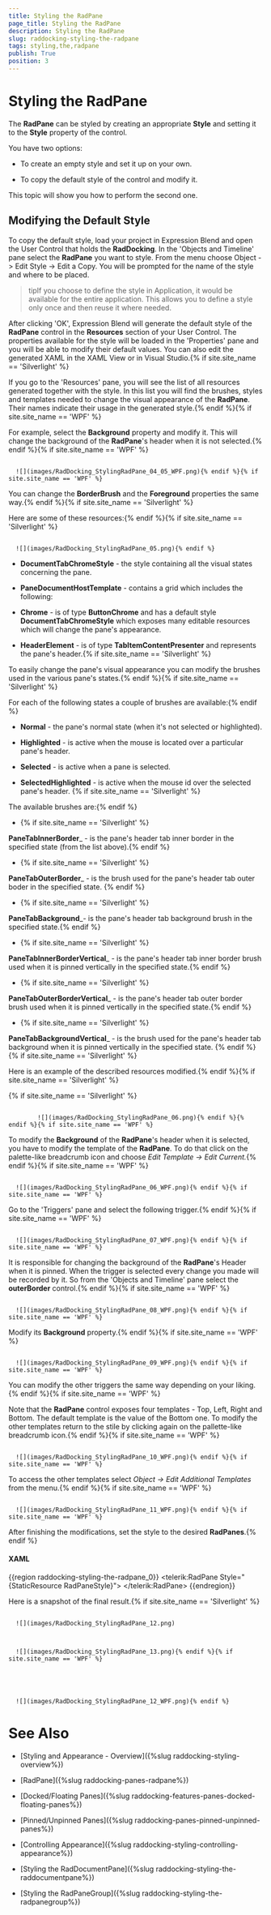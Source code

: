 ```yaml
---
title: Styling the RadPane
page_title: Styling the RadPane
description: Styling the RadPane
slug: raddocking-styling-the-radpane
tags: styling,the,radpane
publish: True
position: 3
---
```


# Styling the RadPane



The __RadPane__ can be styled by creating an appropriate __Style__ and setting it to the __Style__ property of the control.

You have two options:

* To create an empty style and set it up on your own.

* To copy the default style of the control and modify it.

This topic will show you how to perform the second one.

## Modifying the Default Style

To copy the default style, load your project in Expression Blend and open the User Control that holds the __RadDocking__. In the 'Objects and Timeline' pane select the __RadPane__ you want to style. From the menu choose Object -> Edit Style -> Edit a Copy. You will be prompted for the name of the style and where to be placed.

>tipIf you choose to define the style in Application, it would be available for the entire application. This allows you to define a style only once and then reuse it where needed.

After clicking 'OK', Expression Blend will generate the default style of the __RadPane__ control in the __Resources__ section of your User Control. The properties available for the style will be loaded in the 'Properties' pane and you will be able to modify their default values. You can also edit the generated XAML in the XAML View or in Visual Studio.{% if site.site_name == 'Silverlight' %}

If you go to the 'Resources' pane, you will see the list of all resources generated together with the style. In this list you will find the brushes, styles and templates needed to change the visual appearance of the __RadPane__. Their names indicate their usage in the generated style.{% endif %}{% if site.site_name == 'WPF' %}

For example, select the __Background__ property and modify it. This will change the background of the __RadPane__'s header when it is not selected.{% endif %}{% if site.site_name == 'WPF' %}




         
      ![](images/RadDocking_StylingRadPane_04_05_WPF.png){% endif %}{% if site.site_name == 'WPF' %}

You can change the __BorderBrush__ and the __Foreground__ properties the same way.{% endif %}{% if site.site_name == 'Silverlight' %}

Here are some of these resources:{% endif %}{% if site.site_name == 'Silverlight' %}




         
      ![](images/RadDocking_StylingRadPane_05.png){% endif %}

* __DocumentTabChromeStyle__ - the style containing all the visual states concerning the pane.

* __PaneDocumentHostTemplate__ - contains a grid which includes the following:
               

* __Chrome__ - is of type __ButtonChrome__ and has a default style __DocumentTabChromeStyle__ which exposes many editable resources which will change the pane's appearance.

* __HeaderElement__ - is of type __TabItemContentPresenter__ and represents the pane's header.{% if site.site_name == 'Silverlight' %}

To easily change the pane's visual appearance you can modify the brushes used in the various pane's states.{% endif %}{% if site.site_name == 'Silverlight' %}

For each of the following states a couple of brushes are available:{% endif %}

* __Normal__ - the pane's normal state (when it's not selected or highlighted).

* __Highlighted__ - is active when the mouse is located over a particular pane's header.

* __Selected__ - is active when a pane is selected.

* __SelectedHighlighted__ - is active when the mouse id over the selected pane's header. {% if site.site_name == 'Silverlight' %}

The available brushes are:{% endif %}

* {% if site.site_name == 'Silverlight' %}

__PaneTabInnerBorder___ - is the pane's header tab inner border in the specified state (from the list above).{% endif %}

* {% if site.site_name == 'Silverlight' %}

__PaneTabOuterBorder___ - is the brush used for the pane's header tab outer boder in the specified state. {% endif %}

* {% if site.site_name == 'Silverlight' %}

__PaneTabBackground___- is the pane's header tab background brush in the specified state.{% endif %}

* {% if site.site_name == 'Silverlight' %}

__PaneTabInnerBorderVertical___ - is the pane's header tab inner border brush used when it is pinned vertically in the specified state.{% endif %}

* {% if site.site_name == 'Silverlight' %}

__PaneTabOuterBorderVertical___ - is the pane's header tab outer border brush used when it is pinned vertically in the specified state.{% endif %}

* {% if site.site_name == 'Silverlight' %}

__PaneTabBackgroundVertical___ - is the brush used for the pane's header tab background when it is pinned vertically in the specified state. {% endif %}{% if site.site_name == 'Silverlight' %}

Here is an example of the described resources modified.{% endif %}{% if site.site_name == 'Silverlight' %}

{% if site.site_name == 'Silverlight' %}


				 
			![](images/RadDocking_StylingRadPane_06.png){% endif %}{% endif %}{% if site.site_name == 'WPF' %}

To modify the __Background__ of the __RadPane__'s header when it is selected, you have to modify the template of the __RadPane__. To do that click on the palette-like breadcrumb icon and choose *Edit Template -> Edit Current.*{% endif %}{% if site.site_name == 'WPF' %}




         
      ![](images/RadDocking_StylingRadPane_06_WPF.png){% endif %}{% if site.site_name == 'WPF' %}

Go to the 'Triggers' pane and select the following trigger.{% endif %}{% if site.site_name == 'WPF' %}




         
      ![](images/RadDocking_StylingRadPane_07_WPF.png){% endif %}{% if site.site_name == 'WPF' %}

It is responsible for changing the background of the __RadPane__'s Header when it is pinned. When the trigger is selected every change you made will be recorded by it. So from the 'Objects and Timeline' pane select the __outerBorder__ control.{% endif %}{% if site.site_name == 'WPF' %}




         
      ![](images/RadDocking_StylingRadPane_08_WPF.png){% endif %}{% if site.site_name == 'WPF' %}

Modify its __Background__ property.{% endif %}{% if site.site_name == 'WPF' %}




         
      ![](images/RadDocking_StylingRadPane_09_WPF.png){% endif %}{% if site.site_name == 'WPF' %}

You can modify the other triggers the same way depending on your liking.{% endif %}{% if site.site_name == 'WPF' %}

Note that the __RadPane__ control exposes four templates - Top, Left, Right and Bottom. The default template is the value of the Bottom one. To modify the other templates return to the stile by clicking again on the pallette-like breadcrumb icon.{% endif %}{% if site.site_name == 'WPF' %}




         
      ![](images/RadDocking_StylingRadPane_10_WPF.png){% endif %}{% if site.site_name == 'WPF' %}

To access the other templates select *Object -> Edit Additional Templates* from the menu.{% endif %}{% if site.site_name == 'WPF' %}




         
      ![](images/RadDocking_StylingRadPane_11_WPF.png){% endif %}{% if site.site_name == 'WPF' %}

After finishing the modifications, set the style to the desired __RadPanes__.{% endif %}

#### __XAML__

{{region raddocking-styling-the-radpane_0}}
	<telerik:RadPane Style="{StaticResource RadPaneStyle}">
	</telerik:RadPane>
	{{endregion}}



Here is a snapshot of the final result.{% if site.site_name == 'Silverlight' %}




         
      ![](images/RadDocking_StylingRadPane_12.png)


         
      ![](images/RadDocking_StylingRadPane_13.png){% endif %}{% if site.site_name == 'WPF' %}




         
      ![](images/RadDocking_StylingRadPane_12_WPF.png){% endif %}

# See Also

 * [Styling and Appearance - Overview]({%slug raddocking-styling-overview%})

 * [RadPane]({%slug raddocking-panes-radpane%})

 * [Docked/Floating Panes]({%slug raddocking-features-panes-docked-floating-panes%})

 * [Pinned/Unpinned Panes]({%slug raddocking-panes-pinned-unpinned-panes%})

 * [Controlling Appearance]({%slug raddocking-styling-controlling-appearance%})

 * [Styling the RadDocumentPane]({%slug raddocking-styling-the-raddocumentpane%})

 * [Styling the RadPaneGroup]({%slug raddocking-styling-the-radpanegroup%})
